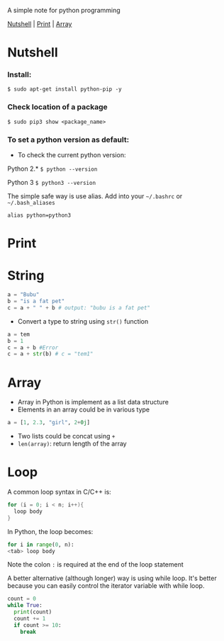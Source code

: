 A simple note for python programming

[Nutshell](#nutshell) | [Print](#print) | [Array](#array)

# Nutshell
### Install:

`$ sudo apt-get install python-pip -y`

### Check location of a package
`$ sudo pip3 show <package_name>`

### To set a python version as default:
* To check the current python version:

Python 2.*
`$ python --version`

Python 3
`$ python3 --version`

The simple safe way is use alias. Add into your `~/.bashrc` or `~/.bash_aliases`

`alias python=python3`

# Print

# String
```python
a = "Bubu"
b = "is a fat pet"
c = a + " " + b # output: "bubu is a fat pet"
```
* Convert a type to string using `str()` function
```python
a = tem
b = 1
c = a + b #Error
c = a + str(b) # c = "tem1"
```
# Array
* Array in Python is implement as a list data structure
* Elements in an array could be in various type
```python
a = [1, 2.3, "girl", 2+0j]
```
* Two lists could be concat using `+`
* `len(array)`: return length of the array

# Loop

A common loop syntax in C/C++ is:
```C
for (i = 0; i < n; i++){
  loop body
}
```
In Python, the loop becomes:
```python
for i in range(0, n):
<tab> loop body
```
Note the colon `:` is required at the end of the loop statement

A better alternative (although longer) way is using while loop. It's better because you can easily control the iterator variable with while loop.
```python
count = 0
while True:
  print(count)
  count += 1
  if count >= 10:
    break
```
